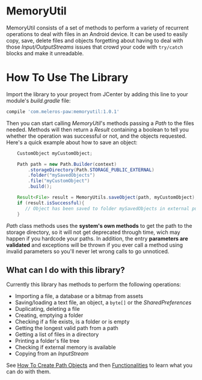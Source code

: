 # MemoryUtil

MemoryUtil consists of a set of methods to perform a variety of recurrent operations to deal with files in an Android device. It can be used to easily copy, save, delete files and objects forgetting about having to deal with those _Input/OutputStreams_ issues that crowd your code with `try/catch` blocks and make it unreadable.

# How To Use The Library

Import the library to your proyect from JCenter by adding this line to your module's _build.gradle_ file:

```groovy
compile 'com.meleros-paw:memoryutil:1.0.1'
```

Then you can start calling _MemoryUtil_'s methods passing a _Path_ to the files needed. Methods will then return a _Result_ containing a boolean to tell you whether the operation was successful or not, and the objects requested. Here's a quick example about how to save an object:

```java
    CustomObject myCustomObject;

    Path path = new Path.Builder(context)
        .storageDirectory(Path.STORAGE_PUBLIC_EXTERNAL)
        .folder("mySavedObjects")
        .file("myCustomObject")
        .build();

    Result<File> result = MemoryUtils.saveObject(path, myCustomObject);
    if (result.isSuccessful){
       // Object has been saved to folder mySavedObjects in external public directory
    }
```

_Path_ class methods uses the **system's own methods** to get the path to the storage directory, so it will not get deprecated through time, wich may happen if you hardcode your paths. In addition, the entry **parameters are validated** and exceptions will be thrown if you ever call a method using invalid parameters so you'll never let wrong calls to go unnoticed.

## What can I do with this library? 
Currently this library has methods to perform the following operations:
- Importing a file, a database or a bitmap from assets
- Saving/loading a text file, an object, a `byte[]` or the _SharedPreferences_
- Duplicating, deleting a file
- Creating, emptying a folder
- Checking if a file exists, is a folder or is empty
- Getting the longest valid path from a path
- Getting a list of files in a directory
- Printing a folder's file tree
- Checking if external memory is available
- Copying from an _InputStream_

See [How To Create Path Objects](https://github.com/Triodesabios/meleros-paw/wiki/1.-How-To-Create-Path-Objects) and then [Functionalities](https://github.com/Triodesabios/meleros-paw/wiki/Functionalities) to learn what you can do with them.
